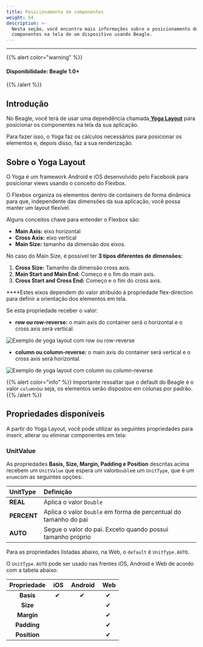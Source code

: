 ```yaml
---
title: Posicionamento de componentes
weight: 54
description: >-
  Nesta seção, você encontra mais informações sobre o posicionamento dos
  componentes na tela de um dispositivo usando Beagle.
---
```


---

{{% alert color="warning" %}}

#### Disponibilidade: Beagle 1.0+

{{% /alert %}}

## **Introdução**

No Beagle, você terá de usar uma dependência chamada[ **Yoga Layout**](https://yogalayout.com/pt/) para posicionar os componentes na tela da sua aplicação.

Para fazer isso, o Yoga faz os cálculos necessários para posicionar os elementos e, depois disso, faz a sua renderização.

## **Sobre o Yoga Layout**

O Yoga é um framework Android e iOS desenvolvido pelo Facebook para posicionar views usando o conceito do Flexbox.

O Flexbox organiza os elementos dentro de containers de forma dinâmica para que, independente das dimensões da sua aplicação, você possa manter um layout flexível.

Alguns conceitos chave para entender o Flexbox são:

- **Main Axis:** eixo horizontal
- **Cross Axis:** eixo vertical
- **Main Size:** tamanho da dimensão dos eixos.

No caso do Main Size, é possível ter **3 tipos diferentes de dimensões:**

1. **Cross Size:** Tamanho da dimensão cross axis.
2. **Main Start and Main End:** Começo e o fim do main axis.
3. **Cross Start and Cross End:** Começo e o fim do cross axis.

**‌**Estes eixos dependem do valor atribuído à propriedade flex-direction para definir a orientação dos elementos em tela.

Se esta propriedade receber o valor:

- **row ou row-reverse:** o main axis do container será o horizontal e o cross axis será vertical.

![Exemplo de yoga layout com row ou row-reverse](https://lh3.googleusercontent.com/YwCLX11cEtBYnUcVYIDy63Z_aoEA5rfErFyOKSOgxZA092HmcFO7ZwDKgKJ6Tmjr-J3m7aQgSYCn2p0QzSLO_NsibCWc7LCg9Y2xDjVXQ6BWyhIjYpB3tCdbKx-4CnrKG7tSzaqp)

- **column ou column-reverse:** o main axis do container será vertical e o cross axis será horizontal.

![Exemplo de yoga layout com column ou column-reverse](https://lh3.googleusercontent.com/AM1cTOExo5ux4V_2-HE6WItbPdTWHj-6CBwDXxo8mV0vZfw6WoxtWWOUtosLU_UTTAArH_pMm35geJE1HBfYjqT-DBshvLsUcjvCmVoQVdPSGTW8QCx8YJltIgC4Ad9cDKFu1dQ4)

{{% alert color="info" %}}
Importante ressaltar que o default do Beagle é o valor `column`ou seja, os elementos serão dispostos em colunas por padrão.
{{% /alert %}}

## Propriedades disponíveis

A partir do Yoga Layout, você pode utilizar as seguintes propriedades para inserir, alterar ou eliminar componentes em tela:

### **UnitValue**

As propriedades **Basis, Size, Margin, Padding e Position** descritas acima recebem um `UnitValue` que espera um valor`Double`e um `UnitType`, que é um `enum`com as seguintes opções:

| **UnitType** | Definição                                                        |
| :----------- | :--------------------------------------------------------------- |
| **REAL**     | Aplica o valor `Double`                                          |
| **PERCENT**  | Aplica o valor `Double` em forma de percentual do tamanho do pai |
| **AUTO**     | Segue o valor do pai. Exceto quando possui tamanho próprio       |

Para as propriedades listadas abaixo, na Web, o `default` é `UnitType.AUTO`.

O `UnitType.AUTO` pode ser usado nas frentes iOS, Android e Web de acordo com a tabela abaixo:

<table>
  <thead>
    <tr>
      <th style="text-align:center">Propriedade</th>
      <th style="text-align:center">
          <img src="../../.gitbook/assets/image (125).png" alt/>
        iOS
      </th>
      <th style="text-align:center">
          <img src="../../.gitbook/assets/image (126).png" alt/>
        Android
      </th>
      <th style="text-align:center">
          <img src="../../.gitbook/assets/image (122).png" alt/>
        Web
      </th>
    </tr>
  </thead>
  <tbody>
    <tr>
      <td style="text-align:center"><strong>Basis</strong>
      </td>
      <td style="text-align:center">&#x2714;</td>
      <td style="text-align:center">&#x2714;</td>
      <td style="text-align:center">&#x2714;</td>
    </tr>
    <tr>
      <td style="text-align:center"><strong>Size</strong>
      </td>
      <td style="text-align:center"></td>
      <td style="text-align:center"></td>
      <td style="text-align:center">&#x2714;</td>
    </tr>
    <tr>
      <td style="text-align:center"><strong>Margin</strong>
      </td>
      <td style="text-align:center"></td>
      <td style="text-align:center"></td>
      <td style="text-align:center">&#x2714;</td>
    </tr>
    <tr>
      <td style="text-align:center"><strong>Padding</strong>
      </td>
      <td style="text-align:center"></td>
      <td style="text-align:center"></td>
      <td style="text-align:center">&#x2714;</td>
    </tr>
    <tr>
      <td style="text-align:center"><strong>Position</strong>
      </td>
      <td style="text-align:center"></td>
      <td style="text-align:center"></td>
      <td style="text-align:center">&#x2714;</td>
    </tr>
  </tbody>
</table>
